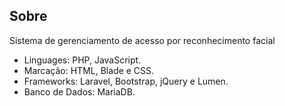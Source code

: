 ## Sobre

Sistema de gerenciamento de acesso por reconhecimento facial
- Linguages: PHP, JavaScript.
- Marcação: HTML, Blade e CSS.
- Frameworks: Laravel, Bootstrap, jQuery e Lumen.
- Banco de Dados: MariaDB.
